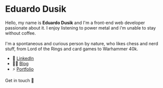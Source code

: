 # Eduardo Dusik

Hello, my name is <b>Eduardo Dusik</b> and I'm a front-end web developer passionate about it. I enjoy listening to power metal and i'm unable to stay without coffee.<br/><br/>
I'm a spontaneous and curious person by nature, who likes chess and nerd stuff, from Lord of the Rings and card games to Warhammer 40k.<br/>

* :briefcase: [LinkedIn](https://www.linkedin.com/in/eduardo-dos-santos-dusik-095100120/) <br/>
* :man_technologist: [Blog](https://eduardodusik.dev/) <br/>
* :zap: [Portfolio](https://eduardodusik.com.br/) <br/>

Get in touch :wave:

